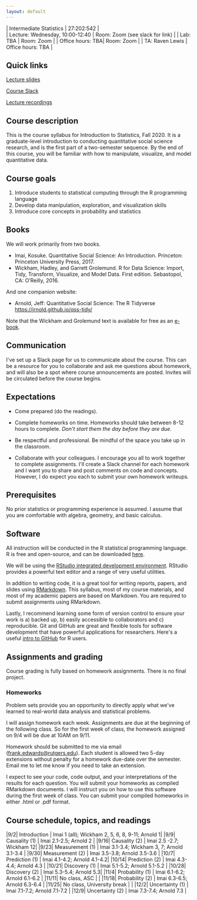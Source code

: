 ```yaml
---
layout: default
---
```


| Intermediate Statistics   | 27:202:542 |  
| Lecture: Wednesday, 10:00-12:40   | Room: Zoom (see slack for link) |
| Lab: TBA | Room: Zoom | 
| Office hours: TBA| Room: Zoom |
| TA: Raven Lewis | Office hours: TBA | 

## Quick links

[Lecture slides](https://github.com/f-edwards/intro_stats/tree/master/slides)

[Course Slack](https://introstatsfall2020.slack.com)

[Lecture recordings](https://www.youtube.com/user/frankalready)

## Course description

This is the course syllabus for Introduction to Statistics, Fall 2020. It is a graduate-level introduction to conducting quantitative social science research, and is the first part of a two-semester sequence. By the end of this course, you will be familiar with how to manipulate, visualize, and model quantitative data.

## Course goals

1. Introduce students to statistical computing through the R programming language
2. Develop data manipulation, exploration, and visualization skills
3. Introduce core concepts in probability and statistics

## Books

We will work primarily from two books. 

- Imai, Kosuke. Quantitative Social Science: An Introduction. Princeton: Princeton University Press, 2017.
- Wickham, Hadley, and Garrett Grolemund. R for Data Science: Import, Tidy, Transform, Visualize, and Model Data. First edition. Sebastopol, CA: O’Reilly, 2016.

And one companion website:

- Arnold, Jeff: Quantitative Social Science: The R Tidyverse https://jrnold.github.io/qss-tidy/

Note that the Wickham and Grolemund text is available for free as an [e-book](https://r4ds.had.co.nz/).

## Communication

I've set up a Slack page for us to communicate about the course. This can be a resource for you to collaborate and ask me questions about homework, and will also be a spot where course announcements are posted. Invites will be circulated before the course begins.

## Expectations

- Come prepared (do the readings). 

- Complete homeworks on time. Homeworks should take between 8-12 hours to complete. *Don't start them the day before they are due.*

- Be respectful and professional. Be mindful of the space you take up in the classroom.

- Collaborate with your colleagues. I encourage you all to work together to complete assignments. I'll create a Slack channel for each homework and I want you to share and post comments on code and concepts. However, I do expect you each to submit your own homework writeups. 

## Prerequisites

No prior statistics or programming experience is assumed. I assume that you are comfortable with algebra, geometry, and basic calculus.

## Software

All instruction will be conducted in the R statistical programming language. R is free and open-source, and can be downloaded [here](https://cran.r-project.org/).

We will be using the [RStudio integrated development environment](https://www.rstudio.com/products/rstudio/download/). RStudio provides a powerful text editor and a range of very useful utilities. 

In addition to writing code, it is a great tool for writing reports, papers, and slides using [RMarkdown](https://rmarkdown.rstudio.com/lesson-1.html). This syllabus, most of my course materials, and most of my academic papers are based on Markdown. You are required to submit assignments using RMarkdown. 

Lastly, I recommend learning some form of version control to ensure your work is a) backed up, b) easily accessible to collaborators and c) reproducible. Git and GitHub are great and flexible tools for software development that have powerful applications for researchers. Here's a useful [intro to GitHub](https://happygitwithr.com/) for R users.

## Assignments and grading

Course grading is fully based on homework assignments. There is no final project.

### Homeworks

Problem sets provide you an opportunity to directly apply what we've learned to real-world data analysis and statistical problems. 

I will assign homework each week. Assignments are due at the beginning of the following class. So for the first week of class, the homework assigned on 9/4 will be due at 10AM on 9/11. 

Homework should be submitted to me via email (frank.edwards@rutgers.edu). Each student is allowed two 5-day extensions without penalty for a homework due-date over the semester. Email me to let me know if you need to take an extension.

I expect to see your code, code output, and your interpretations of the results for each question. You will submit your homeworks as compiled RMarkdown documents. I will instruct you on how to use this software during the first week of class. You can submit your compiled homeworks in either .html or .pdf format.

## Course schedule, topics, and readings

|9/2| Introduction | Imai 1 (all); Wickham 2, 5, 6, 8, 9-11; Arnold 1|
|9/9| Causality (1) | Imai 2.1-2.5; Arnold 2 |
|9/16| Causality (2) | Imai 2.5 -2.7; Wickham 12| 
|9/23| Measurement (1) | Imai 3.1-3.4; Wickham 3, 7; Arnold 3.1-3.4 |
|9/30| Measurement (2) | Imai 3.5-3.8; Arnold 3.5-3.6 |
|10/7| Prediction (1) | Imai 4.1-4.2; Arnold 4.1-4.2|
|10/14| Prediction (2) | Imai 4.3-4.4; Arnold 4.3 | 
|10/21| Discovery (1) | Imai 5.1-5.2; Arnold 5.1-5.2 |
|10/28| Discovery (2) | Imai 5.3-5.4; Arnold 5.3|
|11/4| Probability (1) | Imai 6.1-6.2; Arnold 6.1-6.2 |
|11/11| No class, ASC |  |
|11/18| Probability (2) | Imai 6.3-6.5; Arnold 6.3-6.4 | 
|11/25| No class, University break |  |
|12/2| Uncertainty (1) | Imai 7.1-7.2; Arnold 7.1-7.2 |
|12/9| Uncertainty (2) | Imai 7.3-7.4; Arnold 7.3 |

